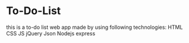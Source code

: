 # To-Do-List
this is a to-do list web app made by using following technologies:
HTML
CSS
JS
jQuery
Json
Nodejs
express

